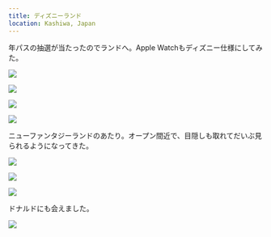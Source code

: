 ```yaml
---
title: ディズニーランド
location: Kashiwa, Japan
---
```


年パスの抽選が当たったのでランドへ。Apple Watchもディズニー仕様にしてみた。

![](https://ceshmina-photos.s3.ap-northeast-1.amazonaws.com/medium/202008/20200825-132549.jpg)

![](https://ceshmina-photos.s3.ap-northeast-1.amazonaws.com/medium/202008/20200825-151505.jpg)

![](https://ceshmina-photos.s3.ap-northeast-1.amazonaws.com/medium/202008/20200825-162732.jpg)

![](https://ceshmina-photos.s3.ap-northeast-1.amazonaws.com/medium/202008/20200825-164548.jpg)

ニューファンタジーランドのあたり。オープン間近で、目隠しも取れてだいぶ見られるようになってきた。

![](https://ceshmina-photos.s3.ap-northeast-1.amazonaws.com/medium/202008/20200825-170108.jpg)

![](https://ceshmina-photos.s3.ap-northeast-1.amazonaws.com/medium/202008/20200825-170227.jpg)

![](https://ceshmina-photos.s3.ap-northeast-1.amazonaws.com/medium/202008/20200825-170311.jpg)

ドナルドにも会えました。

![](https://ceshmina-photos.s3.ap-northeast-1.amazonaws.com/medium/202008/20200825-172944.jpg)
